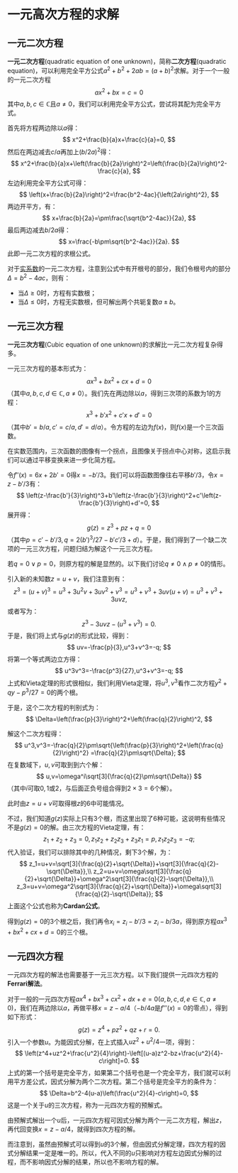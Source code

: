 # 一元高次方程的求解

## 一元二次方程

**一元二次方程**(quadratic equation of one unknown)，简称**二次方程**(quadratic equation)，可以利用完全平方公式$a^2+b^2+2ab=(a+b)^2$求解。对于一个一般的一元二次方程
$$
ax^2+bx=c=0
$$
其中$a,b,c \in \mathbb{C}$且$a\ne0$，我们可以利用完全平方公式，尝试将其配为完全平方式。

首先将方程两边除以$a$得：
$$
x^2+\frac{b}{a}x+\frac{c}{a}=0,
$$
然后在两边减去$c/a$再加上$(b/2a)^2$得：
$$
x^2+\frac{b}{a}x+\left(\frac{b}{2a}\right)^2=\left(\frac{b}{2a}\right)^2-\frac{c}{a},
$$
左边利用完全平方公式可得：
$$
\left(x+\frac{b}{2a}\right)^2=\frac{b^2-4ac}{\left(2a\right)^2},
$$
两边开平方，有：
$$
x+\frac{b}{2a}=\pm\frac{\sqrt{b^2-4ac}}{2a},
$$
最后两边减去$b/2a$得：
$$
x=\frac{-b\pm\sqrt{b^2-4ac}}{2a}.
$$
此即一元二次方程的求根公式。

对于<u>实系数</u>的一元二次方程，注意到公式中有开根号的部分，我们令根号内的部分$\Delta=b^2-4ac$，则有：

* 当$\Delta\ge0$时，方程有实数根；
* 当$\Delta\le0$时，方程无实数根，但可解出两个共轭复数$a\pm b$。

## 一元三次方程

**一元三次方程**(Cubic equation of one unknown)的求解比一元二次方程复杂得多。

一元三次方程的基本形式为：
$$
ax^3+bx^2+cx+d=0
$$
（其中$a,b,c,d\in\mathbb C,a\ne0$）。我们先在两边除以$a$，得到三次项的系数为$1$的方程：
$$
x^3+b'x^2+c'x+d'=0
$$
（其中$b'=b/a,c'=c/a,d'=d/a$）。令方程的左边为$f(x)$，则$f(x)$是一个三次函数。

在实数范围内，三次函数的图像有一个拐点，且图像关于拐点中心对称，这启示我们可以通过平移变换来进一步化简方程。

令$f''(x)=6x+2b'=0$得$x=-b'/3$。我们可以将函数图像往右平移$b'/3$，令$x=z-b'/3$有：
$$
\left(z-\frac{b'}{3}\right)^3+b'\left(z-\frac{b'}{3}\right)^2+c'\left(z-\frac{b'}{3}\right)+d'=0,
$$
展开得：
$$
g(z)=z^3+pz+q=0
$$
（其中$p=c'-b'/3,q=2(b')^3/27-b'c'/3+d$）。于是，我们得到了一个缺二次项的一元三次方程，问题归结为解这个一元三次方程。

若$q=0\vee p=0$，则原方程的解是显然的。以下我们讨论$q\ne0 \land p\ne0$的情形。

引入新的未知数$z=u+v$，我们注意到有：
$$
z^3=(u+v)^3=u^3+3u^2v+3uv^2+v^3=u^3+v^3+3uv(u+v)=u^3+v^3+3uvz,
$$
或者写为：
$$
z^3-3uvz-(u^3+v^3)=0.
$$
于是，我们将上式与$g(z)$的形式比较，得到：
$$
uv=-\frac{p}{3},u^3+v^3=-q;
$$
将第一个等式两边立方得：
$$
u^3v^3=-\frac{p^3}{27},u^3+v^3=-q;
$$
上式和Vieta定理的形式很相似，我们利用Vieta定理，将$u^3,v^3$看作二次方程$y^2+qy-p^3/27=0$的两个根。

于是，这个二次方程的判别式为：
$$
\Delta=\left(\frac{p}{3}\right)^2+\left(\frac{q}{2}\right)^2,
$$


解这个二次方程得：
$$
u^3,v^3=-\frac{q}{2}\pm\sqrt{\left(\frac{p}{3}\right)^2+\left(\frac{q}{2}\right)^2}
=\frac{q}{2}\pm\sqrt{\Delta};
$$
在复数域下，$u,v$可取到到六个解：
$$
u,v=\omega^i\sqrt[3]{\frac{q}{2}\pm\sqrt{\Delta}}
$$
（其中$i$可取$0,1$或$2$，与后面正负号组合得到$2\times3=6$个解）。

此时由$z=u+v$可取得根$z$的6中可能情况。

不过，我们知道$g(z)$实际上只有3个根，而这里出现了6种可能，这说明有些情况不是$g(z)=0$的解。由三次方程的Vieta定理，有：
$$
z_1+z_2+z_3=0,z_1z_2+z_2z_3+z_3z_1=p,z_1z_2z_3=-q;
$$
代入验证，我们可以排除其中的几种情况，剩下3个解，为：
$$
z_1=u+v=\sqrt[3]{\frac{q}{2}+\sqrt{\Delta}}+\sqrt[3]{\frac{q}{2}-\sqrt{\Delta}},\\
z_2=u+v=\omega\sqrt[3]{\frac{q}{2}+\sqrt{\Delta}}+\omega^2\sqrt[3]{\frac{q}{2}-\sqrt{\Delta}},\\
z_3=u+v=\omega^2\sqrt[3]{\frac{q}{2}+\sqrt{\Delta}}+\omega\sqrt[3]{\frac{q}{2}-\sqrt{\Delta}};
$$
上面这个公式也称为**Cardan公式**。

得到$g(z)=0$的3个根之后，我们再令$x_i=z_i-b'/3=z_i-b/3a$，得到原方程$ax^3+bx^2+cx+d=0$的三个根。

## 一元四次方程

一元四次方程的解法也需要基于一元三次方程。以下我们提供一元四次方程的**Ferrari解法**。

对于一般的一元四次方程$ax^4+bx^3+cx^2+dx+e=0(a,b,c,d,e\in\mathbb C,a\ne0)$，我们在两边除以$a$，再做平移$x=z-a/4$（$-b/4a$是$f'''(x)=0$的零点），得到如下形式：
$$
g(z)=z^4+pz^2+qz+r=0.
$$
引入一个参数$u$。为能因式分解，在上式插入$uz^2+u^2/4$一项，得到：
$$
\left(z^4+uz^2+\frac{u^2}{4}\right)-\left[(u-a)z^2-bz+\frac{u^2}{4}-c\right]=0.
$$
上式的第一个括号是完全平方，如果第二个括号也是一个完全平方，我们就可以利用平方差公式，因式分解为两个二次方程。第二个括号是完全平方的条件为：
$$
\Delta=b^2-4(u-a)\left(\frac{u^2}{4}-c\right)=0,
$$
这是一个关于$u$的三次方程，称为一元四次方程的预解式。

由预解式解出一个$u$后，一元四次方程可因式分解为两个一元二次方程，解出$z$，再代回变换$x=z-a/4$，就得到四次方程的解。

而注意到，虽然由预解式可以得到$u$的3个解，但由因式分解定理，四次方程的因式分解结果一定是唯一的。所以，代入不同的$u$只影响对方程左边因式分解的过程，而不影响因式分解的结果，所以也不影响方程的解。



